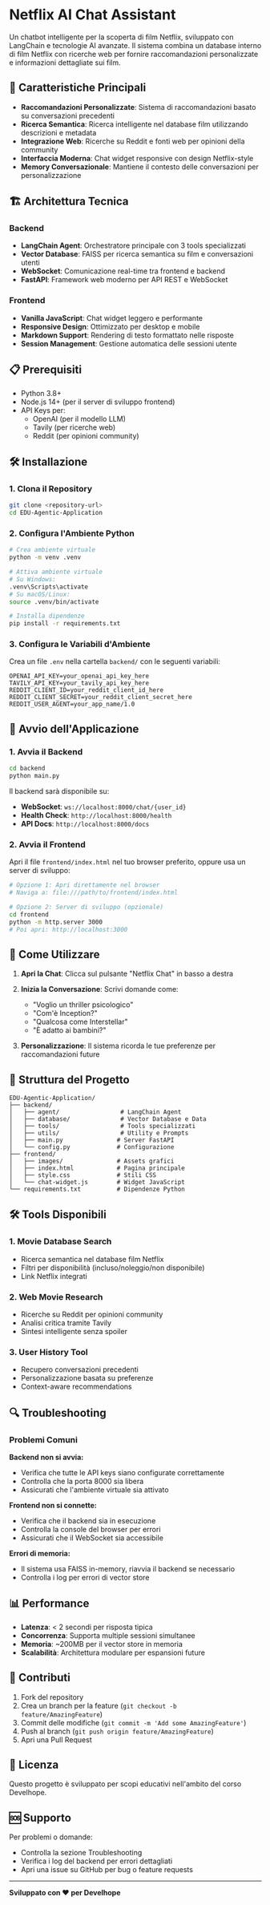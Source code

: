 # Netflix AI Chat Assistant

Un chatbot intelligente per la scoperta di film Netflix, sviluppato con LangChain e tecnologie AI avanzate. Il sistema combina un database interno di film Netflix con ricerche web per fornire raccomandazioni personalizzate e informazioni dettagliate sui film.

## 🚀 Caratteristiche Principali

- **Raccomandazioni Personalizzate**: Sistema di raccomandazioni basato su conversazioni precedenti
- **Ricerca Semantica**: Ricerca intelligente nel database film utilizzando descrizioni e metadata
- **Integrazione Web**: Ricerche su Reddit e fonti web per opinioni della community
- **Interfaccia Moderna**: Chat widget responsive con design Netflix-style
- **Memory Conversazionale**: Mantiene il contesto delle conversazioni per personalizzazione

## 🏗️ Architettura Tecnica

### Backend
- **LangChain Agent**: Orchestratore principale con 3 tools specializzati
- **Vector Database**: FAISS per ricerca semantica su film e conversazioni utenti
- **WebSocket**: Comunicazione real-time tra frontend e backend
- **FastAPI**: Framework web moderno per API REST e WebSocket

### Frontend
- **Vanilla JavaScript**: Chat widget leggero e performante
- **Responsive Design**: Ottimizzato per desktop e mobile
- **Markdown Support**: Rendering di testo formattato nelle risposte
- **Session Management**: Gestione automatica delle sessioni utente

## 📋 Prerequisiti

- Python 3.8+
- Node.js 14+ (per il server di sviluppo frontend)
- API Keys per:
  - OpenAI (per il modello LLM)
  - Tavily (per ricerche web)
  - Reddit (per opinioni community)

## 🛠️ Installazione

### 1. Clona il Repository

```bash
git clone <repository-url>
cd EDU-Agentic-Application
```

### 2. Configura l'Ambiente Python

```bash
# Crea ambiente virtuale
python -m venv .venv

# Attiva ambiente virtuale
# Su Windows:
.venv\Scripts\activate
# Su macOS/Linux:
source .venv/bin/activate

# Installa dipendenze
pip install -r requirements.txt
```

### 3. Configura le Variabili d'Ambiente

Crea un file `.env` nella cartella `backend/` con le seguenti variabili:

```env
OPENAI_API_KEY=your_openai_api_key_here
TAVILY_API_KEY=your_tavily_api_key_here
REDDIT_CLIENT_ID=your_reddit_client_id_here
REDDIT_CLIENT_SECRET=your_reddit_client_secret_here
REDDIT_USER_AGENT=your_app_name/1.0
```

## 🚀 Avvio dell'Applicazione

### 1. Avvia il Backend

```bash
cd backend
python main.py
```

Il backend sarà disponibile su:
- **WebSocket**: `ws://localhost:8000/chat/{user_id}`
- **Health Check**: `http://localhost:8000/health`
- **API Docs**: `http://localhost:8000/docs`

### 2. Avvia il Frontend

Apri il file `frontend/index.html` nel tuo browser preferito, oppure usa un server di sviluppo:

```bash
# Opzione 1: Apri direttamente nel browser
# Naviga a: file:///path/to/frontend/index.html

# Opzione 2: Server di sviluppo (opzionale)
cd frontend
python -m http.server 3000
# Poi apri: http://localhost:3000
```

## 💬 Come Utilizzare

1. **Apri la Chat**: Clicca sul pulsante "Netflix Chat" in basso a destra
2. **Inizia la Conversazione**: Scrivi domande come:
   - "Voglio un thriller psicologico"
   - "Com'è Inception?"
   - "Qualcosa come Interstellar"
   - "È adatto ai bambini?"

3. **Personalizzazione**: Il sistema ricorda le tue preferenze per raccomandazioni future

## 🔧 Struttura del Progetto

```
EDU-Agentic-Application/
├── backend/
│   ├── agent/                 # LangChain Agent
│   ├── database/              # Vector Database e Data
│   ├── tools/                 # Tools specializzati
│   ├── utils/                 # Utility e Prompts
│   ├── main.py               # Server FastAPI
│   └── config.py             # Configurazione
├── frontend/
│   ├── images/               # Assets grafici
│   ├── index.html            # Pagina principale
│   ├── style.css             # Stili CSS
│   └── chat-widget.js        # Widget JavaScript
└── requirements.txt          # Dipendenze Python
```

## 🛠️ Tools Disponibili

### 1. Movie Database Search
- Ricerca semantica nel database film Netflix
- Filtri per disponibilità (incluso/noleggio/non disponibile)
- Link Netflix integrati

### 2. Web Movie Research
- Ricerche su Reddit per opinioni community
- Analisi critica tramite Tavily
- Sintesi intelligente senza spoiler

### 3. User History Tool
- Recupero conversazioni precedenti
- Personalizzazione basata su preferenze
- Context-aware recommendations

## 🔍 Troubleshooting

### Problemi Comuni

**Backend non si avvia:**
- Verifica che tutte le API keys siano configurate correttamente
- Controlla che la porta 8000 sia libera
- Assicurati che l'ambiente virtuale sia attivato

**Frontend non si connette:**
- Verifica che il backend sia in esecuzione
- Controlla la console del browser per errori
- Assicurati che il WebSocket sia accessibile

**Errori di memoria:**
- Il sistema usa FAISS in-memory, riavvia il backend se necessario
- Controlla i log per errori di vector store

## 📊 Performance

- **Latenza**: < 2 secondi per risposta tipica
- **Concorrenza**: Supporta multiple sessioni simultanee
- **Memoria**: ~200MB per il vector store in memoria
- **Scalabilità**: Architettura modulare per espansioni future

## 🤝 Contributi

1. Fork del repository
2. Crea un branch per la feature (`git checkout -b feature/AmazingFeature`)
3. Commit delle modifiche (`git commit -m 'Add some AmazingFeature'`)
4. Push al branch (`git push origin feature/AmazingFeature`)
5. Apri una Pull Request

## 📄 Licenza

Questo progetto è sviluppato per scopi educativi nell'ambito del corso Develhope.

## 🆘 Supporto

Per problemi o domande:
- Controlla la sezione Troubleshooting
- Verifica i log del backend per errori dettagliati
- Apri una issue su GitHub per bug o feature requests

---

**Sviluppato con ❤️ per Develhope**
